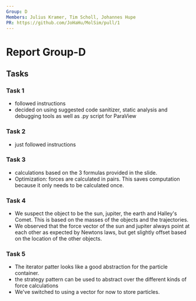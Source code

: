 ```yaml
---
Group: D
Members: Julius Kramer, Tim Scholl, Johannes Hupe
PR: https://github.com/JoHaHu/MolSim/pull/1
---
```


# Report Group-D

## Tasks

### Task 1

- followed instructions
- decided on using suggested code sanitizer, static analysis and debugging tools as well as .py script for ParaView

### Task 2

- just followed instructions

### Task 3

- calculations based on the 3 formulas provided in the slide.
- Optimization: forces are calculated in pairs. This saves computation because it only needs to be calculated once.

### Task 4

- We suspect the object to be the sun, jupiter, the earth and Halley's Comet. This is based on the masses of the objects
  and the trajectories.
- We observed that the force vector of the sun and jupiter always point at each other as expected by Newtons laws, but
  get slightly offset based on the location of the other objects.

### Task 5

- The iterator patter looks like a good abstraction for the particle container.
- the strategy pattern can be used to abstract over the different kinds of force calculations
- We've switched to using a vector for now to store particles.
